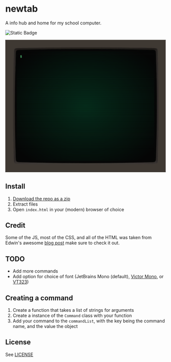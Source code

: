 # newtab
A info hub and home for my school computer.

![Static Badge](https://img.shields.io/badge/Plain-JavaScript-f7df1e?style=for-the-badge)

![Screenshot](https://github.com/crummyh/newtab/blob/main/img/screenshot.png)

## Install

1. [Download the repo as a zip](https://github.com/NicoletFEAR/2025-BaseSwerveDrive/archive/refs/heads/main.zip)
2. Extract files
3. Open `index.html` in your (modern) browser of choice

## Credit
Some of the JS, most of the CSS, and all of the HTML was taken from Edwin's awesome [blog post](https://dev.to/ekeijl/retro-crt-terminal-screen-in-css-js-4afh) make sure to check it out.

## TODO
- Add more commands
- Add option for choice of font (JetBrains Mono (default), [Victor Mono](https://fonts.google.com/specimen/Victor+Mono), or [VT323](https://fonts.google.com/specimen/VT323))

## Creating a command
1. Create a function that takes a list of strings for arguments
2. Create a instance of the `Command` class with your function
3. Add your command to the `commandList`, with the key being the command name, and the value the object

## License
See [LICENSE](https://github.com/crummyh/newtab/blob/main/LICENSE)
